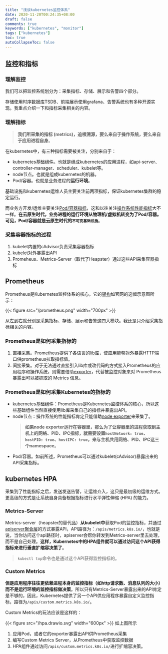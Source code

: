 ```yaml
---
title: "浅谈kubernetes监控体系"
date: 2020-11-20T00:24:35+08:00
draft: false
comments: true
keywords: ["kubernetes", "monitor"]
tags: ["kubernetes"]
toc: true
autoCollapseToc: false
---
```


## 监控和指标

### 理解监控

我们可以把监控系统划分为：采集指标、存储、展示和告警四个部分。

存储使用时序数据库TSDB、前端展示使用grafana、告警系统也有多种开源实现。我重点介绍一下和指标采集相关的内容。

### 理解指标

> **我们所采集的指标 (metrics)，追根溯源，要么来自于操作系统，要么来自于应用进程自身**。

在kubernetes中，有三种指标需要被关注，分别来自于：

* kubernetes基础组件。也就是组成kubernetes的应用进程，如api-server、controller-manager、scheduler、kubelet等。
* node节点。也就是组成kubernetes的机器。
* Pod/容器。也就是业务进程的**运行环境**。

基础设施和kubernetes运维人员主要关注前两项指标，保证kubernetes集群的稳定运行。

而业务方开发/运维主要关注[Pod/容器指标](https://github.com/google/cadvisor/blob/master/docs/storage/prometheus.md#prometheus-container-metrics)，这和以往关注[操作系统性能指标](https://book.open-falcon.org/zh_0_2/faq/linux-metrics.html)大不一样。**在云原生时代，业务进程的运行环境从物理机/虚拟机转变为了Pod/容器。可见，Pod/容器就是云原生时代的`不可变基础设施`**。

### 采集容器指标的过程

1. kubelet内置的cAdvisor负责采集容器指标
2. kubelet对外暴露出API
3. Promeheus、Metrics-Server（取代了Heapster）通过这些API采集容器指标

## Prometheus

Prometheus是Kubernetes监控体系的核心。它的[架构](https://prometheus.io/docs/introduction/overview/#architecture)如官网的这幅示意图所示：

{{< figure src="/prometheus.png" width="700px" >}}

从左到右就分别是采集指标、存储、展示和告警这四大模块。我还是只介绍采集指标相关的内容。

### Prometheus是如何采集指标的

1. 直接采集。Prometheus提供了各语言的[lib库](https://prometheus.io/docs/instrumenting/clientlibs/#client-libraries)，使应用能够对外暴露HTTP端口供prometheus拉取指标值。
2. 间接采集。对于无法通过直接引入lib库或改代码的方式接入Prometheus的应用程序和操作系统，则需要借助[exporter](https://prometheus.io/docs/instrumenting/exporters/#third-party-exporters)，代替被监控对象来对 Prometheus 暴露出可以被抓取的 Metrics 信息。

### Prometheus是如何采集Kubernetes的指标的

* kubernetes基础组件：Prometheus是Kubernetes监控体系的核心，所以这些基础组件当然直接使用lib库采集自己的指标并暴露出API。
* node节点：操作系统的性能指标肯定只能借助[node exporter](https://github.com/prometheus/node_exporter#node-exporter)来采集了。
  > **如果node exporter运行在容器里，那么为了让容器里的进程获取到主机上的网络、PID、IPC指标，就需要设置`hostNetwork: true`、`hostPID: true`、`hostIPC: true`，来与主机共用网络、PID、IPC这三个namespace**。
* Pod/容器。如前所述，Prometheus可以通过kubelet(cAdvisor)暴露出来的API采集指标。

## kubernetes HPA

采集到了性能指标之后，发送发送告警，让运维介入，这只是最初级的运维方式。更高级的方式是让系统自身具备根据指标进行水平弹性伸缩 (HPA) 的能力。

### Metrics-Server

Metrics-server（heapster的替代品）**从kubelet中**获取Pod的监控指标，并通过[apiserver聚合层](https://kubernetes.io/zh/docs/concepts/extend-kubernetes/api-extension/apiserver-aggregation/)的方式暴露API，API路径为：`/apis/metrics.k8s.io/`，也就是说，当你访问这个api路径时，apiserver会帮你转发到Metrics-server里去处理，而不是自己处理。**这样，Kubernetes中的HPA组件就可以通过访问这个API获得指标来进行垂直扩缩容决策了**。

> `kubectl top`命令也是通过这个API获得监控指标的。

### Custom Metrics

**但是应用程序往往更依赖进程本身的监控指标（如http请求数、消息队列的大小）而不是运行环境的监控指标做决策**。所以只有Metrics-Server暴露出来的API肯定是不够的，因此，Kubernetes提供了另一个API供应用程序暴露自定义监控指标，路径为`/apis/custom.metrics.k8s.io/`。

Custom Metrics的玩法应该是这样的：

{{< figure src="/hpa.drawio.svg" width="600px" >}}
如上图所示

1. 应用Pod，或者它的exporter暴露出API供Prometheus采集
2. 编写Custom Metrics Server，从Prometheus中获取监控数据
3. HPA组件通过访问`/apis/custom.metrics.k8s.io/`进行扩缩容决策。
